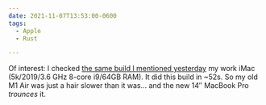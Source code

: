 ```yaml
---
date: 2021-11-07T13:53:00-0600
tags:
  - Apple
  - Rust

---
```


Of interest: I checked [the same build I mentioned yesterday][prev] my work iMac (5k/2019/3.6 GHz 8-core i9/64GB RAM). It did this build in ~52s. So my old M1 Air was just a hair slower than it was… and the new 14″ MacBook Pro *trounces* it.

[prev]: https://v5.chriskrycho.com/notes/2021-11-06-2120/